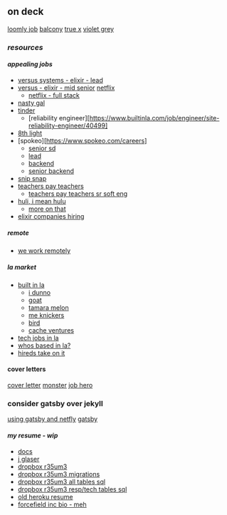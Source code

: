 ## on deck
[loomly job](https://angel.co/loomly/jobs/306840-full-time-senior-ruby-developer)
[balcony](https://angel.co/balcony-1/jobs/221572-full-stack-engineer?src=rec)
[true x](https://www.truex.com/about.html)
[violet grey](https://www.violetgrey.com/careers/senior-web-developer)


<!-- old -->
<!-- http://www.r35um3.com/mark-sadegi -->
<!-- r35um3.com  -->
### *resources*

#### *appealing jobs*
- [versus systems - elixir - lead](https://www.builtinla.com/job/engineer/lead-backend-engineer-rubyelixir/22581)
- [versus - elixir - mid senior](https://www.builtinla.com/job/engineer/fullstack-engineer-mid-senior/22577) [netflix](https://jobs.netflix.com/search?q=full%20stack&location=Los%20Angeles%2C%20California&organization=Engineering~Content~Global%20Product%20Creative~Data%2C%20Analytics%2C%20and%20Algorithms~Marketing%20and%20PR~Finance~Employee%20Technology)
  - [netflix - full stack](https://jobs.netflix.com/jobs/867070)
- [nasty gal](https://www.nastygal.com)
- [tinder](https://www.gotinder.com/jobs/departments)
  - [reliability engineer][https://www.builtinla.com/job/engineer/site-reliability-engineer/40499]
- [8th light](https://www.builtinla.com/job/engineer/engineer/38687)
- [spokeo][https://www.spokeo.com/careers]
  - [senior sd](https://boards.greenhouse.io/spokeo/jobs/33551)
  - [lead](https://boards.greenhouse.io/spokeo/jobs/262632)
  - [backend](https://boards.greenhouse.io/spokeo/jobs/80928)
  - [senior backend](https://boards.greenhouse.io/spokeo/jobs/33520)
- [snip snap](https://www.snap.com/jobs/?locations=Los+Angeles&roles=Engineering)
- [teachers pay teachers](https://www.teacherspayteachers.com/Careers)
  - [teachers pay teachers sr soft eng](https://boards.greenhouse.io/teacherspayteachers/jobs/1109651)
- [huli, i mean hulu](https://www.hulu.com/jobs/positions)
  - [more on that](https://www.hulu.com/jobs/positions/ofb05fwf)
- [elixir companies hiring](https://elixir-companies.com/hiring)

##### *remote*
  - [we work remotely](https://weworkremotely.com/remote-jobs/ifit-javascript-full-stack-developer-remote-or-on-site-1)

##### *la market*
- [built in la](https://www.builtinla.com/job/engineer/fullstack-engineer-mid-senior/22577)
  - [i dunno](https://www.builtinla.com/guides/best-software-engineer-jobs-los-angeles)
  - [goat](https://www.builtinla.com/job/engineer/senior-ruby-rails-engineer/33416)
  - [tamara melon](https://www.builtinla.com/job/engineer/software-engineer-full-stack/36839)
  - [me knickers](https://www.builtinla.com/job/engineer/senior-full-stack-software-engineer/26109)
  - [bird](https://www.builtinla.com/job/engineer/senior-backend-engineer-platform/39309)
  - [cache ventures](https://www.builtinla.com/job/engineer/ruby-rails-developer/33992)
- [tech jobs in la](https://techcrunch.com/2017/01/13/los-angeles-tech-companies-take-a-victory-lap-with-planned-tech-job-fair/)
- [whos based in la?](https://www.quora.com/What-tech-companies-are-based-in-Los-Angeles)
- [hireds take on it](https://hired.com/blog/highlights/top-10-companies-to-work-for-in-los-angeles/)

#### cover letters
[cover letter](https://www.thebalancecareers.com/software-developer-cover-letter-example-2060144)
[monster](https://www.monster.com/career-advice/article/cover-letter-software-engineer)
[job hero](http://www.jobhero.com/software-developer-cover-letter/)

### consider gatsby over jekyll
[using gatsby and netfly](https://blog.pavsidhu.com/how-i-built-my-blog-using-gatsby-and-netlify/)
[gatsby](https://www.gatsbyjs.org/tutorial/)


#### *my resume - wip*
- [docs](https://docs.google.com/document/d/1fMgMk7TvKGx12kHPD9P4NV8-f4jMUrwOkN_020kUIq8/edit)
- [j glaser](https://mail.google.com/mail/u/0/#inbox/16420e2946b29d4a?projector=1&messagePartId=0.1)
- [dropbox r35um3](https://www.dropbox.com/home/projects/resume/r35um3)
- [dropbox r35um3 migrations](https://www.dropbox.com/home/projects/resume/r35um3/db/migrate)
- [dropbox r35um3 all tables sql](https://www.dropbox.com/preview/projects/resume/db/all_tables.sql?role=personal)
- [dropbox r35um3 resp/tech tables sql](https://www.dropbox.com/preview/projects/resume/db/responsibilities_technologies.sql?role=personal)
- [old heroku resume](http://marksadegi.herokuapp.com)
- [forcefield inc bio - meh](https://www.dropbox.com/home/projects/resume/bio?preview=notes.rb)
